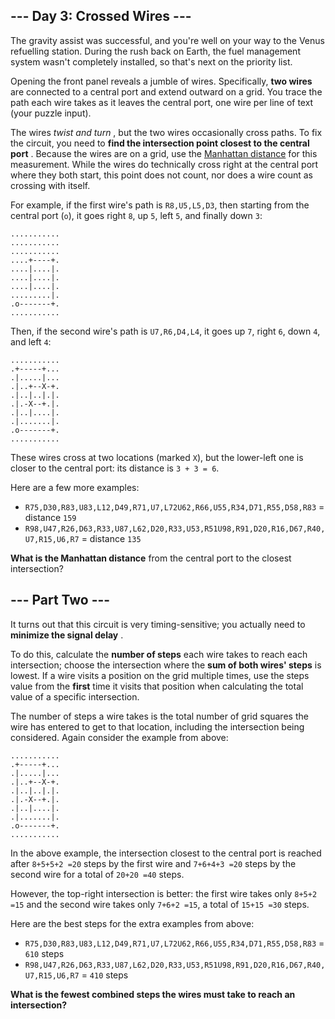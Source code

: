 ## --- Day 3: Crossed Wires ---

The gravity assist was successful, and you're well on your way to the Venus refuelling station.  During the rush back on Earth, the fuel management system wasn't completely installed, so that's next on the priority list.

Opening the front panel reveals a jumble of wires. Specifically,  **two wires**  are connected to a central port and extend outward on a grid.  You trace the path each wire takes as it leaves the central port, one wire per line of text (your puzzle input).

The wires  *twist and turn* , but the two wires occasionally cross paths. To fix the circuit, you need to  **find the intersection point closest to the central port** . Because the wires are on a grid, use the  [Manhattan distance](https://en.wikipedia.org/wiki/Taxicab_geometry)  for this measurement. While the wires do technically cross right at the central port where they both start, this point does not count, nor does a wire count as crossing with itself.

For example, if the first wire's path is `R8,U5,L5,D3`, then starting from the central port (`o`), it goes right `8`, up `5`, left `5`, and finally down `3`:
```
...........
...........
...........
....+----+.
....|....|.
....|....|.
....|....|.
.........|.
.o-------+.
...........
```

Then, if the second wire's path is `U7,R6,D4,L4`, it goes up `7`, right `6`, down `4`, and left `4`:
```
...........
.+-----+...
.|.....|...
.|..+--X-+.
.|..|..|.|.
.|.-X--+.|.
.|..|....|.
.|.......|.
.o-------+.
...........
```

These wires cross at two locations (marked `X`), but the lower-left one is closer to the central port: its distance is `3 + 3 = 6`.

Here are a few more examples:

- `R75,D30,R83,U83,L12,D49,R71,U7,L72U62,R66,U55,R34,D71,R55,D58,R83` = distance `159`
- `R98,U47,R26,D63,R33,U87,L62,D20,R33,U53,R51U98,R91,D20,R16,D67,R40,U7,R15,U6,R7` = distance `135`


 **What is the Manhattan distance**  from the central port to the closest intersection?
## --- Part Two ---

It turns out that this circuit is very timing-sensitive; you actually need to  **minimize the signal delay** .

To do this, calculate the  **number of steps**  each wire takes to reach each intersection; choose the intersection where the  **sum of both wires' steps**  is lowest. If a wire visits a position on the grid multiple times, use the steps value from the  **first**  time it visits that position when calculating the total value of a specific intersection.

The number of steps a wire takes is the total number of grid squares the wire has entered to get to that location, including the intersection being considered. Again consider the example from above:
```
...........
.+-----+...
.|.....|...
.|..+--X-+.
.|..|..|.|.
.|.-X--+.|.
.|..|....|.
.|.......|.
.o-------+.
...........
```

In the above example, the intersection closest to the central port is reached after `8+5+5+2 =20` steps by the first wire and `7+6+4+3 =20` steps by the second wire for a total of `20+20 =40` steps.

However, the top-right intersection is better: the first wire takes only `8+5+2 =15` and the second wire takes only `7+6+2 =15`, a total of `15+15 =30` steps.

Here are the best steps for the extra examples from above:

- `R75,D30,R83,U83,L12,D49,R71,U7,L72U62,R66,U55,R34,D71,R55,D58,R83` = `610` steps
- `R98,U47,R26,D63,R33,U87,L62,D20,R33,U53,R51U98,R91,D20,R16,D67,R40,U7,R15,U6,R7` = `410` steps


 **What is the fewest combined steps the wires must take to reach an intersection?** 
